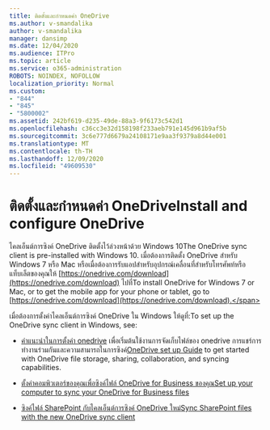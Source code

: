 ```yaml
---
title: ติดตั้งและกำหนดค่า OneDrive
ms.author: v-smandalika
author: v-smandalika
manager: dansimp
ms.date: 12/04/2020
ms.audience: ITPro
ms.topic: article
ms.service: o365-administration
ROBOTS: NOINDEX, NOFOLLOW
localization_priority: Normal
ms.custom:
- "844"
- "845"
- "5800002"
ms.assetid: 242bf619-d235-49de-88a3-9f6173c542d1
ms.openlocfilehash: c36cc3e32d158198f233aeb791e145d961b9af5b
ms.sourcegitcommit: 3c6e777d6679a24108171e9aa3f9379a8d44e001
ms.translationtype: MT
ms.contentlocale: th-TH
ms.lasthandoff: 12/09/2020
ms.locfileid: "49609530"
---
```

# <a name="install-and-configure-onedrive"></a><span data-ttu-id="55cf9-102">ติดตั้งและกำหนดค่า OneDrive</span><span class="sxs-lookup"><span data-stu-id="55cf9-102">Install and configure OneDrive</span></span>

<span data-ttu-id="55cf9-103">ไคลเอ็นต์การซิงค์ OneDrive ติดตั้งไว้ล่วงหน้าด้วย Windows 10</span><span class="sxs-lookup"><span data-stu-id="55cf9-103">The OneDrive sync client is pre-installed with Windows 10.</span></span> <span data-ttu-id="55cf9-104">เมื่อต้องการติดตั้ง OneDrive สำหรับ Windows 7 หรือ Mac หรือเมื่อต้องการรับแอปสำหรับอุปกรณ์เคลื่อนที่สำหรับโทรศัพท์หรือแท็บเล็ตของคุณให้ [https://onedrive.com/download](https://onedrive.com/download) ไปที่</span><span class="sxs-lookup"><span data-stu-id="55cf9-104">To install OneDrive for Windows 7 or Mac, or to get the mobile app for your phone or tablet, go to [https://onedrive.com/download](https://onedrive.com/download).</span></span>
  
<span data-ttu-id="55cf9-105">เมื่อต้องการตั้งค่าไคลเอ็นต์การซิงค์ OneDrive ใน Windows ให้ดูที่:</span><span class="sxs-lookup"><span data-stu-id="55cf9-105">To set up the OneDrive sync client in Windows, see:</span></span>
  
- <span data-ttu-id="55cf9-106">[คำแนะนำในการตั้งค่า onedrive](https://admin.microsoft.com/adminportal/home#/modernonboarding/onedrivequickstartguide) เพื่อเริ่มต้นใช้งานการจัดเก็บไฟล์ของ onedrive การแชร์การทำงานร่วมกันและความสามารถในการซิงค์</span><span class="sxs-lookup"><span data-stu-id="55cf9-106">[OneDrive set up Guide](https://admin.microsoft.com/adminportal/home#/modernonboarding/onedrivequickstartguide) to get started with OneDrive file storage, sharing, collaboration, and syncing capabilities.</span></span>

- [<span data-ttu-id="55cf9-107">ตั้งค่าคอมพิวเตอร์ของคุณเพื่อซิงค์ไฟล์ OneDrive for Business ของคุณ</span><span class="sxs-lookup"><span data-stu-id="55cf9-107">Set up your computer to sync your OneDrive for Business files</span></span>](https://go.microsoft.com/fwlink/?linkid=533375)

- [<span data-ttu-id="55cf9-108">ซิงค์ไฟล์ SharePoint กับไคลเอ็นต์การซิงค์ OneDrive ใหม่</span><span class="sxs-lookup"><span data-stu-id="55cf9-108">Sync SharePoint files with the new OneDrive sync client</span></span>](https://go.microsoft.com/fwlink/?linkid=871666)
